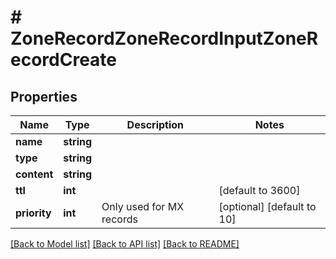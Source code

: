 # # ZoneRecordZoneRecordInputZoneRecordCreate

## Properties

Name | Type | Description | Notes
------------ | ------------- | ------------- | -------------
**name** | **string** |  |
**type** | **string** |  |
**content** | **string** |  |
**ttl** | **int** |  | [default to 3600]
**priority** | **int** | Only used for MX records | [optional] [default to 10]

[[Back to Model list]](../../README.md#models) [[Back to API list]](../../README.md#endpoints) [[Back to README]](../../README.md)
